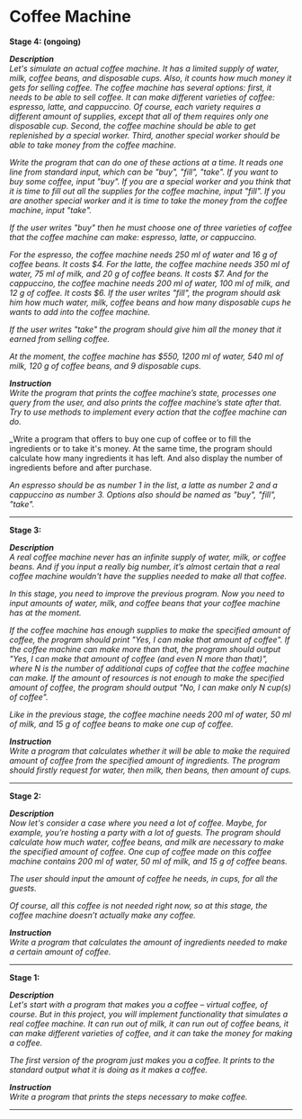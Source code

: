 # Coffee Machine

**Stage 4: (ongoing)**

_**Description**<br>
Let's simulate an actual coffee machine. It has a limited supply of water, milk, coffee beans, and disposable cups. Also, it counts how much money it gets for selling coffee. The coffee machine has several options: first, it needs to be able to sell coffee. It can make different varieties of coffee: espresso, latte, and cappuccino. Of course, each variety requires a different amount of supplies, except that all of them requires only one disposable cup. Second, the coffee machine should be able to get replenished by a special worker. Third, another special worker should be able to take money from the coffee machine._

_Write the program that can do one of these actions at a time. It reads one line from standard input, which can be "buy", "fill", "take". If you want to buy some coffee, input "buy". If you are a special worker and you think that it is time to fill out all the supplies for the coffee machine, input "fill". If you are another special worker and it is time to take the money from the coffee machine, input "take"._

_If the user writes "buy" then he must choose one of three varieties of coffee that the coffee machine can make: espresso, latte, or cappuccino._

_For the espresso, the coffee machine needs 250 ml of water and 16 g of coffee beans. It costs $4.
For the latte, the coffee machine needs 350 ml of water, 75 ml of milk, and 20 g of coffee beans. It costs $7.
And for the cappuccino, the coffee machine needs 200 ml of water, 100 ml of milk, and 12 g of coffee. It costs $6.
If the user writes "fill", the program should ask him how much water, milk, coffee beans and how many disposable cups he wants to add into the coffee machine._

_If the user writes "take" the program should give him all the money that it earned from selling coffee._

_At the moment, the coffee machine has $550, 1200 ml of water, 540 ml of milk, 120 g of coffee beans, and 9 disposable cups._

_**Instruction**<br>
Write the program that prints the coffee machine’s state, processes one query from the user, and also prints the coffee machine’s state after that. Try to use methods to implement every action that the coffee machine can do._

_Write a program that offers to buy one cup of coffee or to fill the ingredients or to take it's money. At the same time, the program should calculate how many ingredients it has left. And also display the number of ingredients before and after purchase.

_An espresso should be as number 1 in the list, a latte as number 2 and a cappuccino as number 3.
Options also should be named as "buy", "fill", "take"._

***
**Stage 3:**

_**Description**<br>
A real coffee machine never has an infinite supply of water, milk, or coffee beans. And if you input a really big number, it’s almost certain that a real coffee machine wouldn't have the supplies needed to make all that coffee._

_In this stage, you need to improve the previous program. Now you need to input amounts of water, milk, and coffee beans that your coffee machine has at the moment._

_If the coffee machine has enough supplies to make the specified amount of coffee, the program should print "Yes, I can make that amount of coffee". If the coffee machine can make more than that, the program should output "Yes, I can make that amount of coffee (and even N more than that)", where N is the number of additional cups of coffee that the coffee machine can make. If the amount of resources is not enough to make the specified amount of coffee, the program should output "No, I can make only N cup(s) of coffee"._

_Like in the previous stage, the coffee machine needs 200 ml of water, 50 ml of milk, and 15 g of coffee beans to make one cup of coffee._

_**Instruction**<br>
Write a program that calculates whether it will be able to make the required amount of coffee from the specified amount of ingredients.
The program should firstly request for water, then milk, then beans, then amount of cups._

***
**Stage 2:**

_**Description**<br>
Now let's consider a case where you need a lot of coffee. Maybe, for example, you’re hosting a party with a lot of guests. The program should calculate how much water, coffee beans, and milk are necessary to make the specified amount of coffee. One cup of coffee made on this coffee machine contains 200 ml of water, 50 ml of milk, and 15 g of coffee beans._

_The user should input the amount of coffee he needs, in cups, for all the guests._

_Of course, all this coffee is not needed right now, so at this stage, the coffee machine doesn’t actually make any coffee._

_**Instruction**<br>
Write a program that calculates the amount of ingredients needed to make a certain amount of coffee._

***
**Stage 1:**

_**Description**<br>
Let's start with a program that makes you a coffee – virtual coffee, of course. But in this project, you will implement functionality that simulates a real coffee machine. It can run out of milk, it can run out of coffee beans, it can make different varieties of coffee, and it can take the money for making a coffee._

_The first version of the program just makes you a coffee. It prints to the standard output what it is doing as it makes a coffee._

_**Instruction**<br>
Write a program that prints the steps necessary to make coffee._

***
